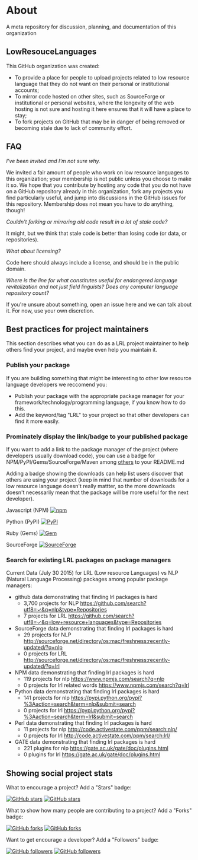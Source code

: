 # About
A meta repository for discussion, planning, and documentation of this organization

## LowResouceLanguages

This GitHub organization was created:  
- To provide a place for people to upload projects related to low resource language that they do not want on their personal or institutional accounts;  
- To mirror code hosted on other sites, such as SourceForge or institutional or personal websites, where the longevity of the web hosting is not sure and hosting it here ensures that it will have a place to stay;  
- To fork projects on GitHub that may be in danger of being removed or becoming stale due to lack of community effort.  

## FAQ

*I've been invited and I'm not sure why.*

We invited a fair amount of people who work on low resource languages to this organization; your membership is not public unless you choose to make it so. We hope that you contribute by hosting any code that you do not have on a GitHub repository already in this organization, fork any projects you find particularly useful, and jump into discussions in the GitHub issues for this repository. Membership does not mean you have to do anything, though!

*Couldn't forking or mirroring old code result in a lot of stale code?*

It might, but we think that stale code is better than losing code (or data, or repositories).

*What about licensing?*

Code here should always include a license, and should be in the public domain.

*Where is the line for what constitutes useful for endangered language revitalization and not just field linguists? Does any computer language repository count?*

If you're unsure about something, open an issue here and we can talk about it. For now, use your own discretion.


## Best practices for project maintainers

This section describes what you can do as a LRL project maintainer to help others find your project, and maybe even help you maintain it.

### Publish your package

If you are building something that might be interesting to other low resource language developers we reccomend you:

* Publish your package with the appropriate package manager for your framework/technology/programming language, if you know how to do this.
* Add the keyword/tag "LRL" to your project so that other developers can find it more easily.


### Prominately display the link/badge to your published package

If you want to add a link to the package manager of the project (where developers usually download code), you can use a badge for NPM/PyPI/Gems/SourceForge/Maven among [others](http://shields.io) to your README.md

Adding a badge showing the downloads can help list users discover that others are using your project (keep in mind that number of downloads for a low resource language doesn't really mattter, so the more downloads doesn't necessarily mean that the package will be more useful for the next developer).


Javascript (NPM)
[![npm](https://img.shields.io/npm/dm/fielddb.svg)]()

Python (PyPI)
[![PyPI](https://img.shields.io/pypi/dm/nltk.svg)]()

Ruby (Gems)
[![Gem](https://img.shields.io/gem/dt/nlp.svg)]()

SourceForge
[![SourceForge](https://img.shields.io/sourceforge/dt/hittitefont.svg)]()


### Search for existing LRL packages on package managers

Current Data (July 30 2015) for LRL (Low resource Languages) vs NLP (Natural Language Processing) packages among popular package managers:

* github data demonstrating that finding lrl packages is hard
	* 3,700 projects for NLP https://github.com/search?utf8=✓&q=nlp&type=Repositories
	* 7 projects for LRL https://github.com/search?utf8=✓&q=low+resource+languages&type=Repositories
* SourceForge data demonstrating that finding lrl packages is hard
	* 29 projects for NLP http://sourceforge.net/directory/os:mac/freshness:recently-updated/?q=nlp
	* 0 projects for LRL http://sourceforge.net/directory/os:mac/freshness:recently-updated/?q=lrl
* NPM data demonstrating that finding lrl packages is hard
	* 119 projects for nlp  https://www.npmjs.com/search?q=nlp
	* 0 projects for lrl related words https://www.npmjs.com/search?q=lrl
* Python data demonstrating that finding lrl packages is hard
	* 141 projects for nlp  https://pypi.python.org/pypi?%3Aaction=search&term=nlp&submit=search
	* 0 projects for lrl https://pypi.python.org/pypi?%3Aaction=search&term=lrl&submit=search
* Perl data demonstrating that finding lrl packages is hard
	* 11 projects for nlp http://code.activestate.com/ppm/search:nlp/
	* 0 projects for lrl http://code.activestate.com/ppm/search:lrl/
* GATE data demonstrating that finding lrl packages is hard
	* 221 plugins for nlp  https://gate.ac.uk/gate/doc/plugins.html
	* 0 plugins for lrl  https://gate.ac.uk/gate/doc/plugins.html

## Showing social project stats

What to encourage a project? Add a "Stars" badge:

[![GitHub stars](https://img.shields.io/github/stars/RichardLitt/endangered-languages.svg)](http://github.com/RichardLitt/endangered-languages/stargazers)
[![GitHub stars](https://img.shields.io/github/stars/RichardLitt/endangered-languages.svg?style=social)](http://github.com/RichardLitt/endangered-languages/stargazers)

What to show how many people are contributing to a project? Add a "Forks" badge:

[![GitHub forks](https://img.shields.io/github/forks/RichardLitt/endangered-languages.svg)](http://github.com/RichardLitt/endangered-languages/fork)
[![GitHub forks](https://img.shields.io/github/forks/RichardLitt/endangered-languages.svg?style=social)](http://github.com/RichardLitt/endangered-languages/fork)


Want to get encourage a developer? Add a "Followers" badge:


[![GitHub followers](https://img.shields.io/github/followers/RichardLitt.svg)](http://github.com/RichardLitt/followers)
[![GitHub followers](https://img.shields.io/github/followers/RichardLitt.svg?style=social)](http://github.com/RichardLitt/followers)

